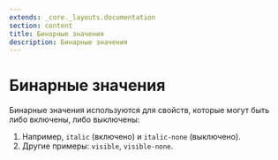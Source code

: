 ```yaml
---
extends: _core._layouts.documentation
section: content
title: Бинарные значения
description: Бинарные значения
---
```


# Бинарные значения

Бинарные значения используются для свойств, которые могут быть либо включены, либо выключены:

1. Например, `italic` (включено) и `italic-none` (выключено).
2. Другие примеры: `visible`, `visible-none`.
